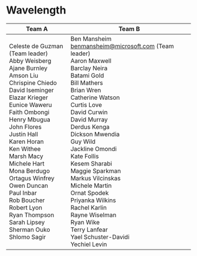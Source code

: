 # Wavelength

| Team A | Team B
|---|---|
Celeste de Guzman (Team leader)<br>Abby Weisberg<br>Ajane Burnley<br>Amson Liu<br>Chrispine Chiedo<br>David Iseminger<br>Elazar Krieger<br>Eunice Waweru<br>Faith Ombongi<br>Henry Mbugua<br>John Flores<br>Justin Hall<br>Karen Horan<br>Ken Withee<br>Marsh Macy<br>Michele Hart<br>Mona Berdugo<br>Ortagus Winfrey<br>Owen Duncan<br>Paul Inbar<br>Rob Boucher<br>Robert Lyon<br>Ryan Thompson<br>Sarah Lipsey<br>Sherman Ouko<br>Shlomo Sagir |  Ben Mansheim <benmansheim@microsoft.com> (Team leader)<br>Aaron Maxwell<br>Barclay Neira<br>Batami Gold<br>Bill Mathers<br>Brian Wren<br>Catherine Watson<br>Curtis Love<br>David Curwin<br>David Murray<br>Derdus Kenga<br>Dickson Mwendia<br>Guy Wild<br>Jackline Omondi<br>Kate Follis<br>Kesem Sharabi<br>Maggie Sparkman<br>Markus Vilcinskas<br>Michele Martin<br>Ornat Spodek<br>Priyanka Wilkins<br>Rachel Karlin<br>Rayne Wiselman<br>Ryan Wike<br>Terry Lanfear<br>Yael Schuster-Davidi<br>Yechiel Levin |
